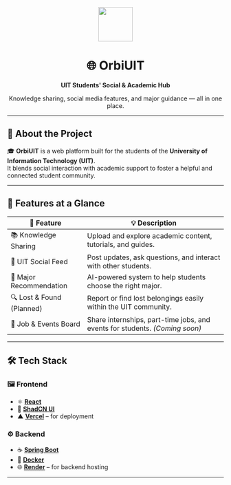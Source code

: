 <div align="center">
  <img src="https://img.icons8.com/color/96/school-building.png" width="80" />
  <h1>🌐 OrbiUIT</h1>
  <p><b>UIT Students' Social & Academic Hub</b></p>
  <p>Knowledge sharing, social media features, and major guidance — all in one place.</p>
</div>

---

## 📌 About the Project

🎓 **OrbiUIT** is a web platform built for the students of the **University of Information Technology (UIT)**.  
It blends social interaction with academic support to foster a helpful and connected student community.

---

## 🚀 Features at a Glance

| 🌟 Feature                  | 💡 Description                                                                 |
|----------------------------|-------------------------------------------------------------------------------|
| 📚 Knowledge Sharing       | Upload and explore academic content, tutorials, and guides.                  |
| 💬 UIT Social Feed         | Post updates, ask questions, and interact with other students.               |
| 🧭 Major Recommendation     | AI-powered system to help students choose the right major.                   |
| 🔍 Lost & Found (Planned)  | Report or find lost belongings easily within the UIT community.              |
| 💼 Job & Events Board      | Share internships, part-time jobs, and events for students. *(Coming soon)* |

---

## 🛠️ Tech Stack

### 🖼️ Frontend
- ⚛️ [**React**](https://reactjs.org/)
- 🎨 [**ShadCN UI**](https://ui.shadcn.dev/)
- ▲ [**Vercel**](https://vercel.com/) – for deployment

### ⚙️ Backend
- ☕ [**Spring Boot**](https://spring.io/projects/spring-boot)
- 🐳 [**Docker**](https://www.docker.com/)
- 🌐 [**Render**](https://render.com/) – for backend hosting

---

